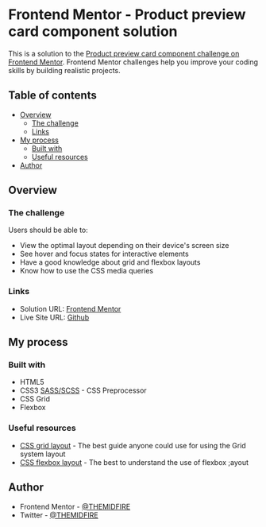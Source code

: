 # Frontend Mentor - Product preview card component solution

This is a solution to the [Product preview card component challenge on Frontend Mentor](https://www.frontendmentor.io/challenges/product-preview-card-component-GO7UmttRfa). Frontend Mentor challenges help you improve your coding skills by building realistic projects. 

## Table of contents

- [Overview](#overview)
  - [The challenge](#the-challenge)
  - [Links](#links)
- [My process](#my-process)
  - [Built with](#built-with)
  - [Useful resources](#useful-resources)
- [Author](#author)

## Overview

### The challenge

Users should be able to:

- View the optimal layout depending on their device's screen size
- See hover and focus states for interactive elements
- Have a good knowledge about grid and flexbox layouts
- Know how to use the CSS media queries

### Links

- Solution URL: [Frontend Mentor](https://www.frontendmentor.io/solutions/product-preview-card-component-odzkaz4eXm)
- Live Site URL: [Github](https://themidfire.github.io/Product-preview-card-component/)

## My process

### Built with

- HTML5
- CSS3
 [SASS/SCSS](https://sass-lang.com/) - CSS Preprocessor
- CSS Grid
- Flexbox

### Useful resources

- [CSS grid layout](https://css-tricks.com/snippets/css/complete-guide-grid/) - The best guide anyone could use for using the Grid system layout
- [CSS flexbox layout](https://css-tricks.com/snippets/css/a-guide-to-flexbox/) - The best to understand the use of flexbox ;ayout

## Author

- Frontend Mentor - [@THEMIDFIRE](https://www.frontendmentor.io/profile/THEMIDFIRE)
- Twitter - [@THEMIDFIRE](https://www.twitter.com/THEMIDFIRE)
